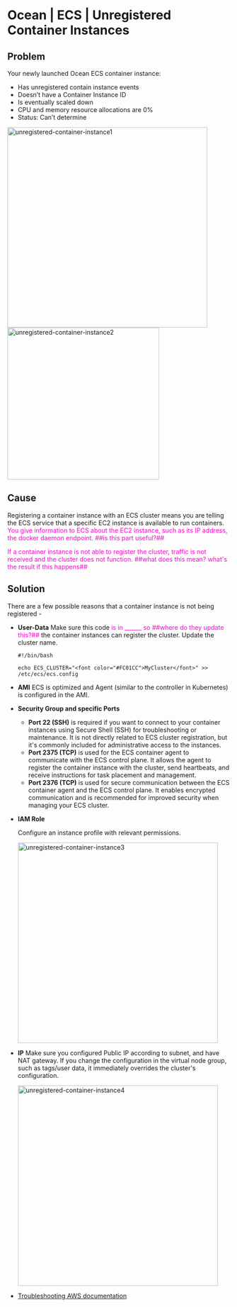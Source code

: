 <meta name=“robots” content=“noindex”>

# Ocean | ECS | Unregistered Container Instances

## **Problem**
Your newly launched Ocean ECS container instance:
* Has unregistered contain instance events
* Doesn’t have a Container Instance ID
* Is eventually scaled down
* CPU and memory resource allocations are 0%
* Status: Can’t determine

<img width="452" alt="unregistered-container-instance1" src="https://github.com/spotinst/help/assets/167069628/acd9d60a-4952-4955-b119-593ccfb9c067">

<img width="343" alt="unregistered-container-instance2" src="https://github.com/spotinst/help/assets/167069628/d7713e91-2850-48ee-9d1a-aa439dcf91d1">

## **Cause**

Registering a container instance with an ECS cluster means you are telling the ECS service that a specific EC2 instance is available to run containers. <font color="#FC01CC">You give information to ECS about the EC2 instance, such as its IP address, the docker daemon endpoint. ##is this part useful?##</font>

<font color="#FC01CC">If a container instance is not able to register the cluster, traffic is not received and the cluster does not function. ##what does this mean? what's the result if this happens##</font>


## **Solution**

There are a few possible reasons that a container instance is not being registered - 

* **User-Data**
  Make sure this code <font color="#FC01CC">is in ______ so ##where do they update this?##</font> the container instances can register the cluster. Update the cluster name.
  
  `#!/bin/bash`
  
  `echo ECS_CLUSTER="<font color="#FC01CC">MyCluster</font>" >> /etc/ecs/ecs.config`

* **AMI**
  ECS is optimized and Agent (similar to the controller in Kubernetes) is configured in the AMI.
  
* **Security Group and specific Ports**
  * **Port 22 (SSH)** is required if you want to connect to your container instances using Secure Shell (SSH) for troubleshooting or maintenance.
    It is not directly related to ECS cluster registration, but it's commonly included for administrative access to the instances.
  * **Port 2375 (TCP)** is used for the ECS container agent to communicate with the ECS control plane. It allows the agent to register the container instance with the cluster, send heartbeats, and receive instructions for task placement and management.
  * **Port 2376 (TCP)** is used for secure communication between the ECS container agent and the ECS control plane. It enables encrypted communication and is recommended for improved security when managing your ECS cluster.

* **IAM Role**

  Configure an instance profile with relevant permissions.

  <img width="452" alt="unregistered-container-instance3" src="https://github.com/spotinst/help/assets/167069628/b51d91f7-c067-431f-94b5-64926a6e469c">

* **IP**
  Make sure you configured Public IP according to subnet, and have NAT gateway.
  If you change the configuration in the virtual node group, such as tags/user data, it immediately overrides the cluster's configuration.

  <img width="452" alt="unregistered-container-instance4" src="https://github.com/spotinst/help/assets/167069628/98a19d66-d218-41da-bb88-5a99220dcac3">


* [Troubleshooting AWS documentation](https://aws.amazon.com/premiumsupport/knowledge-center/ecs-instance-unable-join-cluster/)   
  

